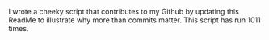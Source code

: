 I wrote a cheeky script that contributes to my Github by updating this ReadMe to illustrate why more than commits matter. This script has run 1011 times.